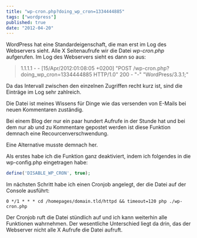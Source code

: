 ```yaml
---
title: "wp-cron.php?doing_wp_cron=1334444885"
tags: ["wordpress"]
published: true
date: "2012-04-20"
---
```


WordPress hat eine Standardeigenschaft, die man erst im Log des Webservers sieht. Alle X Seitenaufrufe wir die Datei *wp-cron.php* aufgerufen. Im Log des Webservers sieht es dann so aus:  
>1.1.1.1 - - [15/Apr/2012:01:08:05 +0200] "POST /wp-cron.php?doing_wp_cron=1334444885 HTTP/1.0" 200 - "-" "WordPress/3.3.1;"

Da das Intervall zwischen den einzelnen Zugriffen recht kurz ist, sind die Einträge im Log sehr zahlreich.

Die Datei ist meines Wissens für Dinge wie das versenden von E-Mails bei neuen Kommentaren zuständig.

Bei einem Blog der nur ein paar hundert Aufrufe in der Stunde hat und bei dem nur ab und zu Kommentare gepostet werden ist diese Funktion demnach eine Recourcenverschwendung.

Eine Alternative musste demnach her.

Als erstes habe ich die Funktion ganz deaktiviert, indem ich folgendes in die wp-config.php eingetragen habe:

```php
define('DISABLE_WP_CRON', true);
```

Im nächsten Schritt habe ich einen Cronjob angelegt, der die Datei auf der Console ausführt:

```
0 */1 * * * cd /homepages/domain.tld/httpd && timeout=120 php ./wp-cron.php
```

Der Cronjob ruft die Datei stündlich auf und ich kann weiterhin alle Funktionen wahrnehmen. Der wesentliche Unterschied liegt da drin, das der Webserver nicht alle X Aufrufe die Datei aufruft.

